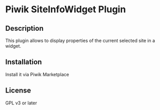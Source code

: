 # Piwik SiteInfoWidget Plugin

## Description

This plugin allows to display properties of the current selected site in a widget.

## Installation

Install it via Piwik Marketplace

## License

GPL v3 or later